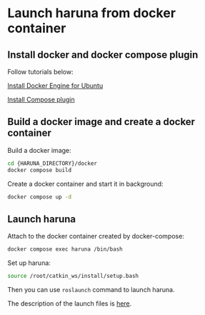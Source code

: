 # Launch haruna from docker container

## Install docker and docker compose plugin

Follow tutorials below:

[Install Docker Engine for Ubuntu](https://docs.docker.com/engine/install/ubuntu/#install-using-the-repository)

[Install Compose plugin](https://docs.docker.com/compose/install/linux/#install-using-the-repository)

## Build a docker image and create a docker container

Build a docker image:

```bash
cd {HARUNA_DIRECTORY}/docker
docker compose build
```

Create a docker container and start it in background:

```bash
docker compose up -d
```

## Launch haruna

Attach to the docker container created by docker-compose:

```bash
docker compose exec haruna /bin/bash
```

Set up haruna:

```bash
source /root/catkin_ws/install/setup.bash
```

Then you can use `roslaunch` command to launch haruna.

The description of the launch files is [here](../docs/launch.md).

